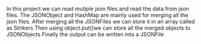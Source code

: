 In this project we can read mutiple json files and read the data from json files.
The JSONObject and HashMap are mainly used for merging all the json files.
After merging all the JSONFiles we can store it in an array called as Strikers
Then using object.put()we can store all the merged objects to JSONObjects
Finally the output can be written into a JSONFile

